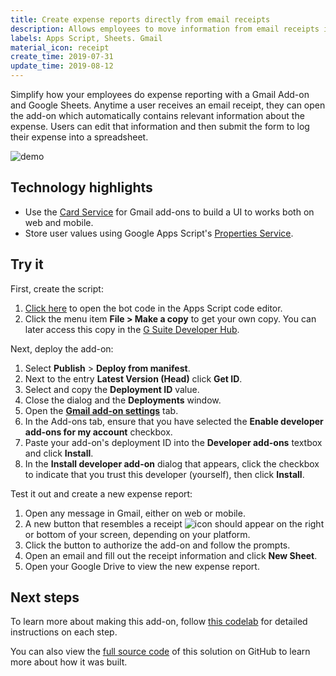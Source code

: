 ```yaml
---
title: Create expense reports directly from email receipts
description: Allows employees to move information from email receipts into their spreadsheet expense reports without copying and pasting.
labels: Apps Script, Sheets. Gmail
material_icon: receipt
create_time: 2019-07-31
update_time: 2019-08-12
---
```


Simplify how your employees do expense reporting with a Gmail Add-on and Google Sheets. Anytime a
user receives an email receipt, they can open the add-on which automatically contains relevant 
information about the expense. Users can edit that information and then submit the form to log 
their expense into a spreadsheet.

![demo](https://cdn.jsdelivr.net/gh/gsuitedevs/solutions@master/expenses-add-on/expenseit.gif)

## Technology highlights

- Use the [Card Service][cardservice] for Gmail add-ons to build a UI to works both on web and
mobile. 
- Store user values using Google Apps Script's [Properties Service][propertiesservice].

[cardservice]: https://developers.google.com/apps-script/reference/card-service/
[propertiesservice]:https://developers.google.com/apps-script/reference/properties/

## Try it

First, create the script:

1.  [Click here][code] to open the bot code in the Apps Script code editor.
1.  Click the menu item **File > Make a copy** to get your own copy. You can
    later access this copy in the [G Suite Developer Hub][hub].

Next, deploy the add-on:

1. Select **Publish** > **Deploy from manifest**.
1. Next to the entry **Latest Version (Head)** click **Get ID**.
1. Select and copy the **Deployment ID** value.
1. Close the dialog and the **Deployments** window.
1. Open the **[Gmail add-on settings][settings]** tab.
1. In the Add-ons tab, ensure that you have selected the **Enable developer add-ons for my account** checkbox.
1. Paste your add-on's deployment ID into the **Developer add-ons** textbox and click **Install**.
1. In the **Install developer add-on** dialog that appears, click the checkbox to
indicate that you trust this developer (yourself), then click **Install**.

Test it out and create a new expense report: 

1. Open any message in Gmail, either on web or mobile.
1. A new button that resembles a receipt ![icon](https://cdn.jsdelivr.net/gh/gsuitedevs/solutions@master/expenses-add-on/receipt-icon.png)
should appear on the right or bottom of your screen, depending on your platform.
1. Click the button to authorize the add-on and follow the prompts.
1. Open an email and fill out the receipt information and click **New Sheet**.
1. Open your Google Drive to view the new expense report. 

[code]: https://script.google.com/d/12PB96o6hZfb5NKBSFJQ2dOtzfMnr-nRPCOnRUyfFbdmeR23qFQILF67q/edit
[hub]: https://script.google.com
[settings]: https://mail.google.com/mail/u/0/#settings/addons

## Next steps

To learn more about making this add-on, follow [this codelab][codelab] for detailed instructions on
each step.

You can also view the [full source code][github] of this solution on GitHub to
learn more about how it was built.

[codelab]: https://codelabs.developers.google.com/codelabs/gmail-add-ons/
[github]: https://github.com/googlecodelabs/gmail-add-ons/tree/master/Full-application
